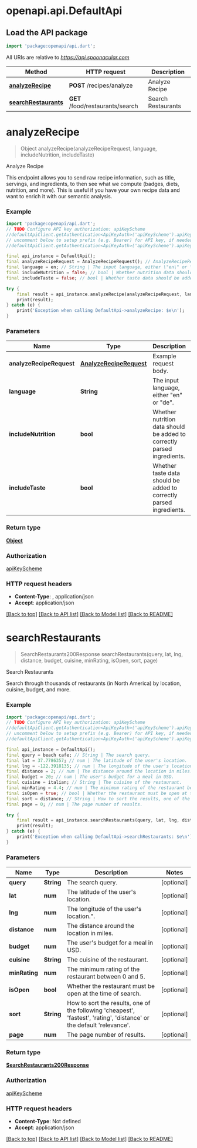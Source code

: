 # openapi.api.DefaultApi

## Load the API package
```dart
import 'package:openapi/api.dart';
```

All URIs are relative to *https://api.spoonacular.com*

Method | HTTP request | Description
------------- | ------------- | -------------
[**analyzeRecipe**](DefaultApi.md#analyzerecipe) | **POST** /recipes/analyze | Analyze Recipe
[**searchRestaurants**](DefaultApi.md#searchrestaurants) | **GET** /food/restaurants/search | Search Restaurants


# **analyzeRecipe**
> Object analyzeRecipe(analyzeRecipeRequest, language, includeNutrition, includeTaste)

Analyze Recipe

This endpoint allows you to send raw recipe information, such as title, servings, and ingredients, to then see what we compute (badges, diets, nutrition, and more). This is useful if you have your own recipe data and want to enrich it with our semantic analysis.

### Example
```dart
import 'package:openapi/api.dart';
// TODO Configure API key authorization: apiKeyScheme
//defaultApiClient.getAuthentication<ApiKeyAuth>('apiKeyScheme').apiKey = 'YOUR_API_KEY';
// uncomment below to setup prefix (e.g. Bearer) for API key, if needed
//defaultApiClient.getAuthentication<ApiKeyAuth>('apiKeyScheme').apiKeyPrefix = 'Bearer';

final api_instance = DefaultApi();
final analyzeRecipeRequest = AnalyzeRecipeRequest(); // AnalyzeRecipeRequest | Example request body.
final language = en; // String | The input language, either \"en\" or \"de\".
final includeNutrition = false; // bool | Whether nutrition data should be added to correctly parsed ingredients.
final includeTaste = false; // bool | Whether taste data should be added to correctly parsed ingredients.

try {
    final result = api_instance.analyzeRecipe(analyzeRecipeRequest, language, includeNutrition, includeTaste);
    print(result);
} catch (e) {
    print('Exception when calling DefaultApi->analyzeRecipe: $e\n');
}
```

### Parameters

Name | Type | Description  | Notes
------------- | ------------- | ------------- | -------------
 **analyzeRecipeRequest** | [**AnalyzeRecipeRequest**](AnalyzeRecipeRequest.md)| Example request body. | 
 **language** | **String**| The input language, either \"en\" or \"de\". | [optional] 
 **includeNutrition** | **bool**| Whether nutrition data should be added to correctly parsed ingredients. | [optional] 
 **includeTaste** | **bool**| Whether taste data should be added to correctly parsed ingredients. | [optional] 

### Return type

[**Object**](Object.md)

### Authorization

[apiKeyScheme](../README.md#apiKeyScheme)

### HTTP request headers

 - **Content-Type**: , application/json
 - **Accept**: application/json

[[Back to top]](#) [[Back to API list]](../README.md#documentation-for-api-endpoints) [[Back to Model list]](../README.md#documentation-for-models) [[Back to README]](../README.md)

# **searchRestaurants**
> SearchRestaurants200Response searchRestaurants(query, lat, lng, distance, budget, cuisine, minRating, isOpen, sort, page)

Search Restaurants

Search through thousands of restaurants (in North America) by location, cuisine, budget, and more.

### Example
```dart
import 'package:openapi/api.dart';
// TODO Configure API key authorization: apiKeyScheme
//defaultApiClient.getAuthentication<ApiKeyAuth>('apiKeyScheme').apiKey = 'YOUR_API_KEY';
// uncomment below to setup prefix (e.g. Bearer) for API key, if needed
//defaultApiClient.getAuthentication<ApiKeyAuth>('apiKeyScheme').apiKeyPrefix = 'Bearer';

final api_instance = DefaultApi();
final query = beach cafe; // String | The search query.
final lat = 37.7786357; // num | The latitude of the user's location.
final lng = -122.3918135; // num | The longitude of the user's location.\".
final distance = 2; // num | The distance around the location in miles.
final budget = 20; // num | The user's budget for a meal in USD.
final cuisine = italian; // String | The cuisine of the restaurant.
final minRating = 4.4; // num | The minimum rating of the restaurant between 0 and 5.
final isOpen = true; // bool | Whether the restaurant must be open at the time of search.
final sort = distance; // String | How to sort the results, one of the following 'cheapest', 'fastest', 'rating', 'distance' or the default 'relevance'.
final page = 0; // num | The page number of results.

try {
    final result = api_instance.searchRestaurants(query, lat, lng, distance, budget, cuisine, minRating, isOpen, sort, page);
    print(result);
} catch (e) {
    print('Exception when calling DefaultApi->searchRestaurants: $e\n');
}
```

### Parameters

Name | Type | Description  | Notes
------------- | ------------- | ------------- | -------------
 **query** | **String**| The search query. | [optional] 
 **lat** | **num**| The latitude of the user's location. | [optional] 
 **lng** | **num**| The longitude of the user's location.\". | [optional] 
 **distance** | **num**| The distance around the location in miles. | [optional] 
 **budget** | **num**| The user's budget for a meal in USD. | [optional] 
 **cuisine** | **String**| The cuisine of the restaurant. | [optional] 
 **minRating** | **num**| The minimum rating of the restaurant between 0 and 5. | [optional] 
 **isOpen** | **bool**| Whether the restaurant must be open at the time of search. | [optional] 
 **sort** | **String**| How to sort the results, one of the following 'cheapest', 'fastest', 'rating', 'distance' or the default 'relevance'. | [optional] 
 **page** | **num**| The page number of results. | [optional] 

### Return type

[**SearchRestaurants200Response**](SearchRestaurants200Response.md)

### Authorization

[apiKeyScheme](../README.md#apiKeyScheme)

### HTTP request headers

 - **Content-Type**: Not defined
 - **Accept**: application/json

[[Back to top]](#) [[Back to API list]](../README.md#documentation-for-api-endpoints) [[Back to Model list]](../README.md#documentation-for-models) [[Back to README]](../README.md)

